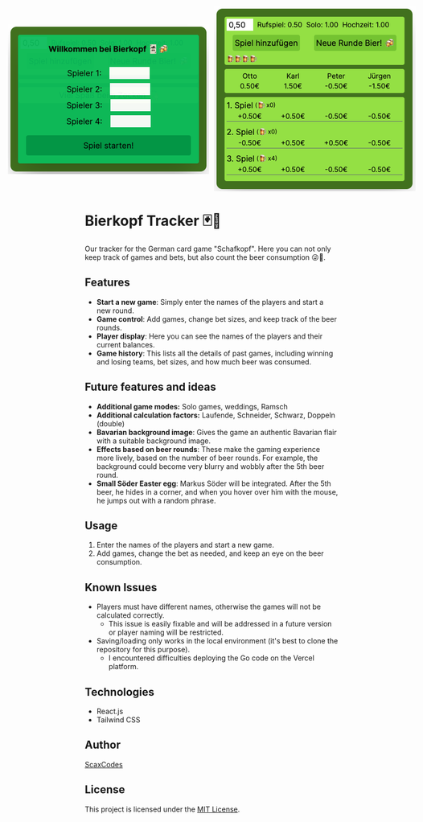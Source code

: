 <div style="display: flex; align-items: center; justify-content: center; gap: 10px;">
    <img src="readme-img/welcome.png" alt="Start screen">
    <img src="readme-img/game.png" alt="Game screen">
</div>

# Bierkopf Tracker 🃏🍻

Our tracker for the German card game "Schafkopf". Here you can not only keep track of games and bets, but also count the beer consumption 😜🍻.

## Features

- **Start a new game**: Simply enter the names of the players and start a new round.
- **Game control**: Add games, change bet sizes, and keep track of the beer rounds.
- **Player display**: Here you can see the names of the players and their current balances.
- **Game history**: This lists all the details of past games, including winning and losing teams, bet sizes, and how much beer was consumed.

## Future features and ideas

- **Additional game modes:** Solo games, weddings, Ramsch
- **Additional calculation factors:** Laufende, Schneider, Schwarz, Doppeln (double)
- **Bavarian background image**: Gives the game an authentic Bavarian flair with a suitable background image.
- **Effects based on beer rounds**: These make the gaming experience more lively, based on the number of beer rounds. For example, the background could become very blurry and wobbly after the 5th beer round.
- **Small Söder Easter egg**: Markus Söder will be integrated. After the 5th beer, he hides in a corner, and when you hover over him with the mouse, he jumps out with a random phrase.

## Usage

1. Enter the names of the players and start a new game.
2. Add games, change the bet as needed, and keep an eye on the beer consumption.

## Known Issues

- Players must have different names, otherwise the games will not be calculated correctly.
  - This issue is easily fixable and will be addressed in a future version or player naming will be restricted.
- Saving/loading only works in the local environment (it's best to clone the repository for this purpose).
  - I encountered difficulties deploying the Go code on the Vercel platform.

## Technologies

- React.js
- Tailwind CSS

## Author

[ScaxCodes](https://github.com/ScaxCodes)

## License

This project is licensed under the [MIT License](https://opensource.org/licenses/MIT).
